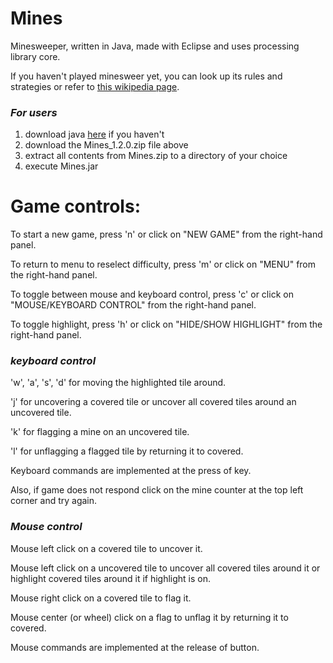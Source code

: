 # Mines
Minesweeper, written in Java, made with Eclipse and uses processing library core.

If you haven't played minesweer yet, you can look up its rules and strategies or refer to [this wikipedia page](https://en.wikipedia.org/wiki/Minesweeper_(video_game)).

### *For users*
1. download java [here](https://www.java.com/en/download/) if you haven't
2. download the Mines_1.2.0.zip file above
3. extract all contents from Mines.zip to a directory of your choice
4. execute Mines.jar

# Game controls: 
To start a new game, press 'n' or click on "NEW GAME" from the right-hand panel.

To return to menu to reselect difficulty, press 'm' or click on "MENU" from the right-hand panel.

To toggle between mouse and keyboard control, press 'c' or click on "MOUSE/KEYBOARD CONTROL" from the right-hand panel.

To toggle highlight, press 'h' or click on "HIDE/SHOW HIGHLIGHT" from the right-hand panel.

### *keyboard control*
'w', 'a', 's', 'd' for moving the highlighted tile around.

'j' for uncovering a covered tile or uncover all covered tiles around an uncovered tile.

'k' for flagging a mine on an uncovered tile.

'l' for unflagging a flagged tile by returning it to covered.

Keyboard commands are implemented at the press of key. 

Also, if game does not respond click on the mine counter at the top left corner and try again.

### *Mouse control*
Mouse left click on a covered tile to uncover it.

Mouse left click on a uncovered tile to uncover all covered tiles around it or highlight covered tiles around it if highlight is on.

Mouse right click on a covered tile to flag it.

Mouse center (or wheel) click on a flag to unflag it by returning it to covered.

Mouse commands are implemented at the release of button.
